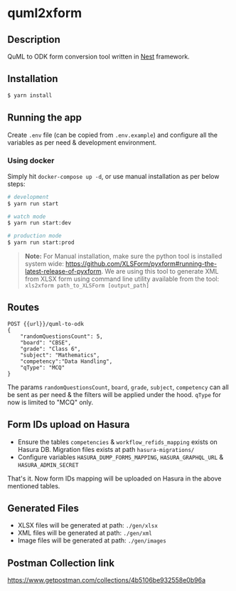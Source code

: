 # quml2xform

## Description

QuML to ODK form conversion tool written in [Nest](https://github.com/nestjs/nest) framework.

## Installation

```bash
$ yarn install
```

## Running the app
Create `.env` file (can be copied from `.env.example`) and configure all the variables as per need & development environment.

### Using docker
Simply hit `docker-compose up -d`, or use manual installation as per below steps:

```bash
# development
$ yarn run start

# watch mode
$ yarn run start:dev

# production mode
$ yarn run start:prod
```

> **Note:**
> For Manual installation, make sure the python tool is installed system wide: https://github.com/XLSForm/pyxform#running-the-latest-release-of-pyxform. We are using this tool to generate XML from XLSX form using command line utility available from the tool:
```xls2xform path_to_XLSForm [output_path]```

## Routes
```
POST {{url}}/quml-to-odk
{
    "randomQuestionsCount": 5,
    "board": "CBSE",
    "grade": "Class 6",
    "subject": "Mathematics",
    "competency":"Data Handling",
    "qType": "MCQ"
}
```
The params `randomQuestionsCount`, `board`, `grade`, `subject`, `competency` can all be sent as per need & the filters will be applied under the hood. `qType` for now is limited to "MCQ" only.

## Form IDs upload on Hasura
- Ensure the tables `competencies` & `workflow_refids_mapping` exists on Hasura DB. Migration files exists at path `hasura-migrations/`
- Configure variables `HASURA_DUMP_FORMS_MAPPING`, `HASURA_GRAPHQL_URL` & `HASURA_ADMIN_SECRET`

That's it. Now form IDs mapping will be uploaded on Hasura in the above mentioned tables.

## Generated Files
- XLSX files will be generated at path: `./gen/xlsx`
- XML files will be generated at path: `./gen/xml`
- Image files will be generated at path: `./gen/images`

## Postman Collection link
https://www.getpostman.com/collections/4b5106be932558e0b96a